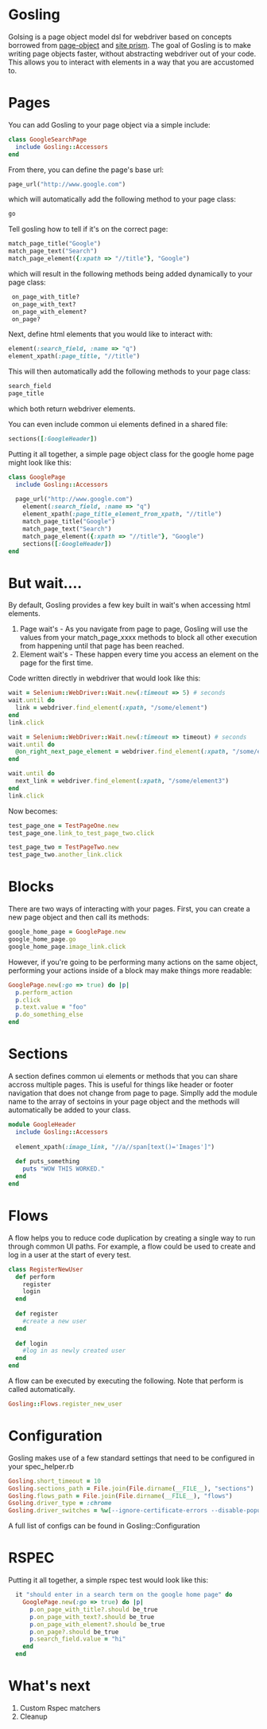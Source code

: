 Gosling
=========

Golsing is a page object model dsl for webdriver based on concepts borrowed from [page-object] and [site prism]. 
The goal of Gosling is to make writing page objects faster, without abstracting webdriver out of your code. This allows
you to interact with elements in a way that you are accustomed to.

Pages
=========

You can add Gosling to your page object via a simple include:

````ruby
class GoogleSearchPage
  include Gosling::Accessors
end
````

From there, you can define the page's base url:
````ruby
page_url("http://www.google.com")
````

which will automatically add the following method to your page class:
````ruby
go
````

Tell gosling how to tell if it's on the correct page:
````ruby
match_page_title("Google")
match_page_text("Search")
match_page_element({:xpath => "//title"}, "Google")
````

which will result in the following methods being added dynamically to your page class:

````ruby
 on_page_with_title?
 on_page_with_text?
 on_page_with_element?
 on_page?
````

Next, define html elements that you would like to interact with:
````ruby
element(:search_field, :name => "q")
element_xpath(:page_title, "//title")  
````
This will then automatically add the following methods to your page class:
````ruby
search_field
page_title
````
which both return webdriver elements.

You can even include common ui elements defined in a shared file:
````ruby
sections([:GoogleHeader])
````

Putting it all together, a simple page object class for the google home page might look like this:
````ruby
class GooglePage
  include Gosling::Accessors
  
  page_url("http://www.google.com")
	element(:search_field, :name => "q")
	element_xpath(:page_title_element_from_xpath, "//title")  
	match_page_title("Google")
	match_page_text("Search")
	match_page_element({:xpath => "//title"}, "Google")
	sections([:GoogleHeader])
end
````

But wait....
=========

By default, Gosling provides a few key built in wait's when accessing html elements. 

1. Page wait's - As you navigate from page to page, Gosling will use the values from your match_page_xxxx methods to block all other execution from happening until that page has been reached.
2. Element wait's - These happen every time you access an element on the page for the first time.

Code written directly in webdriver that would look like this:

````ruby
wait = Selenium::WebDriver::Wait.new(:timeout => 5) # seconds
wait.until do
  link = webdriver.find_element(:xpath, "/some/element")
end
link.click

wait = Selenium::WebDriver::Wait.new(:timeout => timeout) # seconds
wait.until do
  @on_right_next_page_element = webdriver.find_element(:xpath, "/some/element2")
end

wait.until do
  next_link = webdriver.find_element(:xpath, "/some/element3")
end
link.click


````
Now becomes:

````ruby
test_page_one = TestPageOne.new
test_page_one.link_to_test_page_two.click

test_page_two = TestPageTwo.new
test_page_two.another_link.click
````

Blocks
=========

There are two ways of interacting with your pages. First, you can create a new page object and then call its methods:

````ruby
google_home_page = GooglePage.new
google_home_page.go
google_home_page.image_link.click
````

However, if you're going to be performing many actions on the same object, performing your actions inside of a block
may make things more readable:

````ruby
GooglePage.new(:go => true) do |p|
  p.perform_action
  p.click
  p.text.value = "foo"
  p.do_something_else
end  
````

Sections
=========

A section defines common ui elements or methods that you can share accross multiple pages. This is useful for things like header or footer navigation that does not change from page to page. Simplly add the module name to the array of sectoins
in your page object and the methods will automatically be added to your class.

````ruby
module GoogleHeader
  include Gosling::Accessors
   
  element_xpath(:image_link, "//a//span[text()='Images']")   
    
  def puts_something
    puts "WOW THIS WORKED."
  end
end
````

Flows
=========
A flow helps you to reduce code duplication by creating a single way to run through common UI paths. For example, a
flow could be used to create and log in a user at the start of every test.

````ruby
class RegisterNewUser
  def perform
    register
    login
  end
  
  def register
    #create a new user
  end
  
  def login
    #log in as newly created user
  end
end
````

A flow can be executed by executing the following. Note that perform is called automatically.
````ruby
Gosling::Flows.register_new_user
````

Configuration
========
Gosling makes use of a few standard settings that need to be configured in your spec_helper.rb

````ruby
Gosling.short_timeout = 10
Gosling.sections_path = File.join(File.dirname(__FILE__), "sections")
Gosling.flows_path = File.join(File.dirname(__FILE__), "flows")
Gsoling.driver_type = :chrome
Gosling.driver_switches = %w[--ignore-certificate-errors --disable-popup-blocking --disable-translate --allow-running-insecure-content]


````

A full list of configs can be found in Gosling::Configuration


RSPEC
========
Putting it all together, a simple rspec test would look like this:

````ruby
  it "should enter in a search term on the google home page" do
    GooglePage.new(:go => true) do |p|
      p.on_page_with_title?.should be_true
      p.on_page_with_text?.should be_true
      p.on_page_with_element?.should be_true
      p.on_page?.should be_true  
      p.search_field.value = "hi"
    end
  end
````

What's next
=======
1. Custom Rspec matchers
2. Cleanup
  
  [site prism]: https://github.com/natritmeyer/site_prism
  [page-object]: https://github.com/cheezy/page-object
  
